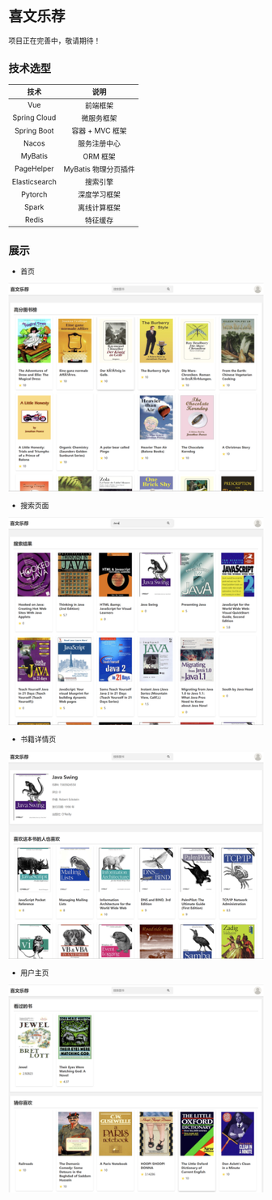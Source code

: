 # 喜文乐荐

项目正在完善中，敬请期待！



## 技术选型

|     技术      |         说明         |
| :-----------: | :------------------: |
|      Vue      |       前端框架       |
| Spring Cloud  |      微服务框架      |
|  Spring Boot  |   容器 + MVC 框架    |
|     Nacos     |     服务注册中心     |
|    MyBatis    |       ORM 框架       |
|  PageHelper   | MyBatis 物理分页插件 |
| Elasticsearch |       搜索引擎       |
|    Pytorch    |     深度学习框架     |
|     Spark     |     离线计算框架     |
|     Redis     |       特征缓存       |



## 展示

- 首页

![home](./img/home.png)

- 搜索页面

![search](./img/search.png)

- 书籍详情页

![book](./img/book.png)

- 用户主页

![user](./img/user.png)

